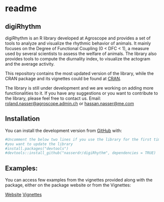 readme
================

## digiRhythm

digiRhythm is an R library developed at Agroscope and provides a set of
tools to analyze and visualize the rhythmic behavior of animals. It mainly focuses
on the Degree of Functional Coupling (0 < DFC < 1), a measure used by several scientists
to assess the welfare of animals. The library also provides tools to compute the diurnality
index, to visualize the actogram and the average activity.

This repository contains the most updated version of the library, while the CRAN package and its vignettes could be found at [CRAN](https://cran.r-project.org/package=digiRhythm).

The library is still under development and we are working on adding more functionalities to it. If you have any suggestions or you want to contribute to the library, please feel free to contact us.
Email: roland.nasser@agroscope.admin.ch or hassan.nasser@me.com

## Installation

You can install the development version from
[GitHub](https://github.com/) with:

``` r
#Uncomment the below two lines if you use the library for the first time of if
#you want to update the library
#install.packages("devtools")
#devtools::install_github("nasserdr/digiRhythm", dependencies = TRUE)
```

## Examples: 

You can access few examples from the vignettes provided along with the package,
either on the package website or from the Vignettes:

[Website](https://nasserdr.github.io/digiRhythm/)
[Vignettes](https://CRAN.R-project.org/package=digiRhythm/index.html)
